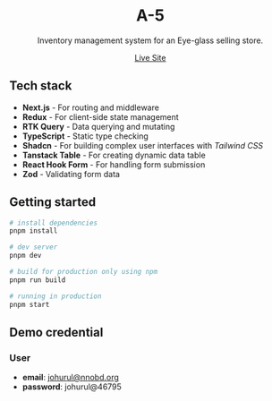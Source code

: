 <h1 align="center">
  A-5
</h1>

<p align="center">
 Inventory management system for an Eye-glass selling store.
</p>

<div align="center">
  <a href="https://a-5-by-johurul.vercel.app/" target="_blank">Live Site</a>
</div>

## Tech stack
- **Next.js** - For routing and middleware
- **Redux** - For client-side state management
- **RTK Query** - Data querying and mutating 
- **TypeScript** - Static type checking
- **Shadcn** - For building complex user interfaces with *Tailwind CSS*
- **Tanstack Table** - For creating dynamic data table
- **React Hook Form** - For handling form submission
- **Zod** - Validating form data

## Getting started

```bash
# install dependencies
pnpm install

# dev server
pnpm dev

# build for production only using npm
pnpm run build

# running in production
pnpm start
```

## Demo credential

### User
  - **email**: johurul@nnobd.org
  - **password**: johurul@46795